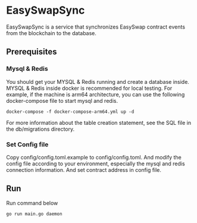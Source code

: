 # EasySwapSync
EasySwapSync is a service that synchronizes EasySwap contract events from the blockchain to the database.

## Prerequisites
### Mysql & Redis
You should get your MYSQL & Redis running and create a database inside. MYSQL & Redis inside docker is recommended for local testing.
For example, if the machine is arm64 architecture, you can use the following docker-compose file to start mysql and redis.
```shell
docker-compose -f docker-compose-arm64.yml up -d
```

For more information about the table creation statement, see the SQL file in the db/migrations directory.

### Set Config file
Copy config/config.toml.example to config/config.toml. 
And modify the config file according to your environment, especially the mysql and redis connection information.
And set contract address in config file.

## Run
Run command below
```shell
go run main.go daemon